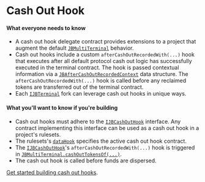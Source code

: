 # Cash Out Hook

#### What everyone needs to know

* A cash out hook delegate contract provides extensions to a project that augment the default [`JBMultiTerminal`](/docs/v4/api/core/JBMultiTerminal.md) behavior.
* Cash out hooks include a custom `afterCashOutRecordedWith(...)` hook that executes after all default protocol cash out logic has successfully executed in the terminal contract. The hook is passed contextual information via a [`JBAfterCashOutRecordedContext`](/docs/v4/api/core/structs/JBAfterCashOutRecordedContext.md) data structure. The `afterCashOutRecordedWith(...)` hook is called before any reclaimed tokens are transferred out of the terminal contract.
* Each [`IJBTerminal`](/docs/v4/api/core/interfaces/IJBTerminal.md) fork can leverage cash out hooks in unique ways.

#### What you'll want to know if you're building

* Cash out hooks must adhere to the [`IJBCashOutHook`](/docs/v4/api/core/interfaces/IJBCashOutHook.md) interface. Any contract implementing this interface can be used as a cash out hook in a project's rulesets.
* The rulesets's [`dataHook`](ruleset-data-hook.md) specifies the active cash out hook contract.
* The [`IJBCashOutHook`](/docs/v4/api/core/interfaces/IJBCashOutHook.md)'s `afterCashOutRecordedWith(...)` hook is triggered in [`JBMultiTerminal.cashOutTokensOf(...)`](/docs/v4/api/core/JBMultiTerminal.md#cashouttokensof).
* The cash out hook is called before funds are dispersed.

[Get started building cash out hooks](/docs/v4/build/hooks/cash-out-hook.md).

